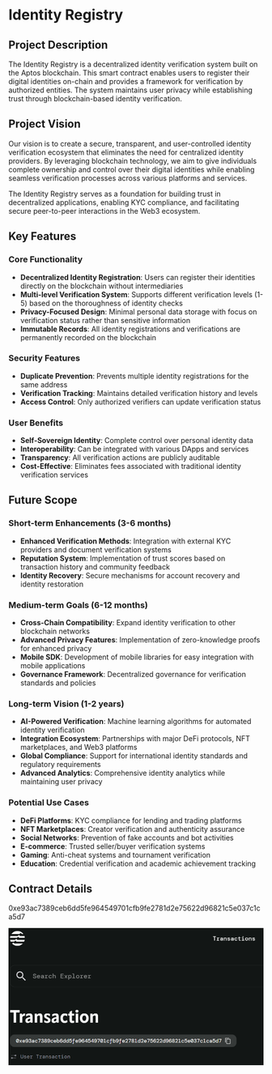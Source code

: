 # Identity Registry

## Project Description

The Identity Registry is a decentralized identity verification system built on the Aptos blockchain. This smart contract enables users to register their digital identities on-chain and provides a framework for verification by authorized entities. The system maintains user privacy while establishing trust through blockchain-based identity verification.

## Project Vision

Our vision is to create a secure, transparent, and user-controlled identity verification ecosystem that eliminates the need for centralized identity providers. By leveraging blockchain technology, we aim to give individuals complete ownership and control over their digital identities while enabling seamless verification processes across various platforms and services.

The Identity Registry serves as a foundation for building trust in decentralized applications, enabling KYC compliance, and facilitating secure peer-to-peer interactions in the Web3 ecosystem.

## Key Features

### Core Functionality
- **Decentralized Identity Registration**: Users can register their identities directly on the blockchain without intermediaries
- **Multi-level Verification System**: Supports different verification levels (1-5) based on the thoroughness of identity checks
- **Privacy-Focused Design**: Minimal personal data storage with focus on verification status rather than sensitive information
- **Immutable Records**: All identity registrations and verifications are permanently recorded on the blockchain

### Security Features
- **Duplicate Prevention**: Prevents multiple identity registrations for the same address
- **Verification Tracking**: Maintains detailed verification history and levels
- **Access Control**: Only authorized verifiers can update verification status

### User Benefits
- **Self-Sovereign Identity**: Complete control over personal identity data
- **Interoperability**: Can be integrated with various DApps and services
- **Transparency**: All verification actions are publicly auditable
- **Cost-Effective**: Eliminates fees associated with traditional identity verification services

## Future Scope

### Short-term Enhancements (3-6 months)
- **Enhanced Verification Methods**: Integration with external KYC providers and document verification systems
- **Reputation System**: Implementation of trust scores based on transaction history and community feedback
- **Identity Recovery**: Secure mechanisms for account recovery and identity restoration

### Medium-term Goals (6-12 months)
- **Cross-Chain Compatibility**: Expand identity verification to other blockchain networks
- **Advanced Privacy Features**: Implementation of zero-knowledge proofs for enhanced privacy
- **Mobile SDK**: Development of mobile libraries for easy integration with mobile applications
- **Governance Framework**: Decentralized governance for verification standards and policies

### Long-term Vision (1-2 years)
- **AI-Powered Verification**: Machine learning algorithms for automated identity verification
- **Integration Ecosystem**: Partnerships with major DeFi protocols, NFT marketplaces, and Web3 platforms
- **Global Compliance**: Support for international identity standards and regulatory requirements
- **Advanced Analytics**: Comprehensive identity analytics while maintaining user privacy

### Potential Use Cases
- **DeFi Platforms**: KYC compliance for lending and trading platforms
- **NFT Marketplaces**: Creator verification and authenticity assurance
- **Social Networks**: Prevention of fake accounts and bot activities
- **E-commerce**: Trusted seller/buyer verification systems
- **Gaming**: Anti-cheat systems and tournament verification
- **Education**: Credential verification and academic achievement tracking

## Contract Details

0xe93ac7389ceb6dd5fe964549701cfb9fe2781d2e75622d96821c5e037c1ca5d7

![alt text](image-1.png)
